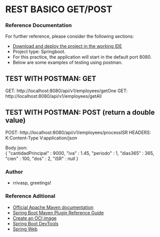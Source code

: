# REST BASICO GET/POST

### Reference Documentation
For further reference, please consider the following sections:

* [Download and deploy the project in the working IDE](https://github.com/rriverdev/RestBasico.git)
* Project type: Springboot.
* For this practice, the application will start in the default port 8080.
* Below are some examples of testing using postman.


## TEST WITH POSTMAN: GET 

GET: http://localhost:8080/api/v1/employees/getOne
GET: http://localhost:8080/api/v1/employees/getAll

## TEST WITH POSTMAN: POST (return a double value)

POST: http://localhost:8080/api/v1/employees/processISR
HEADERS: 
    K:Content-Type V:application/json

Body json:    
 {
     "cantidadPrincipal" : 9000,
     "iva" : 1.45,
     "periodo" : 1,
     "dias365" : 365,
     "cien" : 100,
     "dos" : 2,
     "iSR" : null
 }

### Author
* rrivasp, greetings!

### Reference Aditional

* [Official Apache Maven documentation](https://maven.apache.org/guides/index.html)
* [Spring Boot Maven Plugin Reference Guide](https://docs.spring.io/spring-boot/docs/2.4.5/maven-plugin/reference/html/)
* [Create an OCI image](https://docs.spring.io/spring-boot/docs/2.4.5/maven-plugin/reference/html/#build-image)
* [Spring Boot DevTools](https://docs.spring.io/spring-boot/docs/2.4.5/reference/htmlsingle/#using-boot-devtools)
* [Spring Web](https://docs.spring.io/spring-boot/docs/2.4.5/reference/htmlsingle/#boot-features-developing-web-applications)

